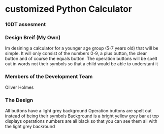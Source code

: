 # customized Python Calculator
### 10DT assesment

### Design Breif (My Own)
Im desining a calculator for a younger age group (5-7 years old) that will be simple. It will only consist of the numbers 0-9, a plus button, the clear button and of course the equals button. The operation buttons will be spelt out in words not their symbols so that a child would be able to understant it

### Members of the Development Team
Oliver Holmes

### The Design
All buttons have a light grey background
Operation buttons are spelt out instead of being their symbols 
Background is a bright yellow 
grey bar at top displays operations
numbers are all black so that you can see them all with the light grey backround 
